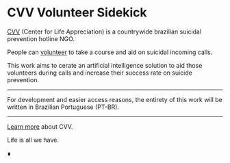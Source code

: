 # CVV Volunteer Sidekick

[CVV](https://www.cvv.org.br/) (Center for Life Appreciation) is a countrywide brazilian suicidal prevention hotline NGO.

People can [volunteer](https://www.cvv.org.br/voluntario/) to take a course and aid on suicidal incoming calls.

This work aims to cerate an artificial intelligence solution to aid those volunteers during calls and increase their success rate on suicide prevention.
___

For development and easier access reasons, the entirety of this work will be written in Brazilian Portuguese (PT-BR).
___

[Learn more](https://www.cvv.org.br/conheca-mais/) about CVV.

Life is all we have.

&#8718;

